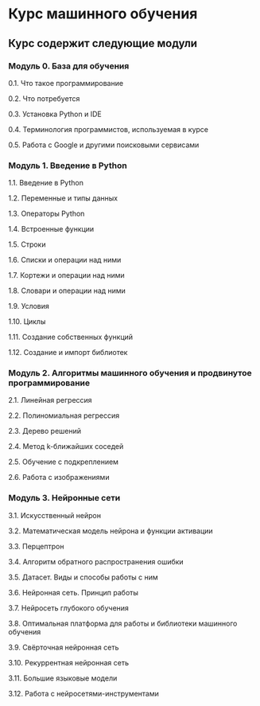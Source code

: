 # Курс машинного обучения

## Курс содержит следующие модули
### Модуль 0. База для обучения
0.1. Что такое программирование

0.2. Что потребуется

0.3. Установка Python и IDE

0.4. Терминология программистов, используемая в курсе

0.5. Работа с Google и другими поисковыми сервисами

### Модуль 1. Введение в Python
1.1. Введение в Python

1.2. Переменные и типы данных

1.3. Операторы Python

1.4. Встроенные функции

1.5. Строки

1.6. Списки и операции над ними

1.7. Кортежи и операции над ними

1.8. Словари и операции над ними

1.9. Условия

1.10. Циклы

1.11. Создание собственных функций

1.12. Создание и импорт библиотек

### Модуль 2. Алгоритмы машинного обучения и продвинутое программирование
2.1. Линейная регрессия

2.2. Полиномиальная регрессия

2.3. Дерево решений

2.4. Метод k-ближайших соседей

2.5. Обучение с подкреплением

2.6. Работа с изображениями

### Модуль 3. Нейронные сети
3.1. Искусственный нейрон

3.2. Математическая модель нейрона и функции активации

3.3. Перцептрон

3.4. Алгоритм обратного распространения ошибки 

3.5. Датасет. Виды и способы работы с ним

3.6. Нейронная сеть. Принцип работы

3.7. Нейросеть глубокого обучения

3.8. Оптимальная платформа для работы и библиотеки машинного обучения

3.9. Свёрточная нейронная сеть

3.10. Рекуррентная нейронная сеть

3.11. Большие языковые модели

3.12. Работа с нейросетями-инструментами
